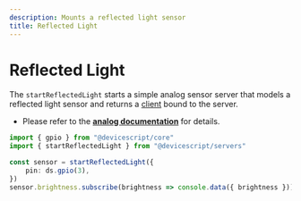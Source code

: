 ```yaml
---
description: Mounts a reflected light sensor
title: Reflected Light
---
```


# Reflected Light

The `startReflectedLight` starts a simple analog sensor server that models a reflected light sensor
and returns a [client](/api/clients/reflectedlight) bound to the server.

-   Please refer to the **[analog documentation](/developer/servers/analog/)** for details.

```ts
import { gpio } from "@devicescript/core"
import { startReflectedLight } from "@devicescript/servers"

const sensor = startReflectedLight({
    pin: ds.gpio(3),
})
sensor.brightness.subscribe(brightness => console.data({ brightness }))
```
